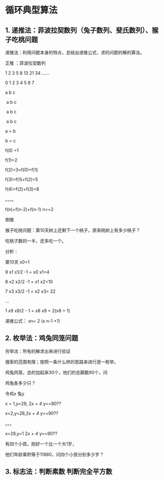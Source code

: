 # 循环典型算法

## 1. 递推法：菲波拉契数列（兔子数列、斐氏数列）、猴子吃桃问题

递推法：利用问题本身的特点，总结出递推公式，求的问题的解的算法。

正推   ：菲波拉契数列

1     2       3       5    8     13    21    34  ......

0     1       2       3    4      5     6       7

a    b      c

​     a    b      c

​          a    b      c

​               a    b      c

a = b

b = c









f(0) =1

f(1)=2

f(2)=3=f(0)+f(1)

f(3)=f(1)+f(2)=5

f(4)=f(2)+f(3)=8

。。。。

f(n)=f(n-2)+f(n-1)    n>=2

倒推

猴子吃桃问题：第10天树上还剩下一个桃子，原来桃树上有多少桃子？

吃桃子数的一半，还多吃一个。

分析：

第10天    x0=1

9    x1        x1/2 -1 = x0        x1=4

8  x2         x2/2 -1  = x1       x2=10

7  x3       x3/2 -1  =  x2        x3= 22

...

1  x9       x9/2 - 1  =  x8        x9 = 2(x8 + 1)

递推公式：  xn= 2 (x n-1 +1)



## 2. 枚举法：鸡兔同笼问题

穷举法：所有的解求出来进行验证

搜索的范围有限；按照一条什么样的思路来进行逐一枚举。

鸡兔同笼，总的加起来30个，他们的总脚数90个，问

鸡兔各多少只？

令鸡x   兔y

x = 1,y=29,    2*x + 4* y==90??

x=2,y=28,2*x + 4* y==90??

。。。

x=29,y=1    2*x + 4* y==90??



有四个小孩，刚好一个比一个大1岁，

他们年龄乘积等于11880，问四个小孩分别多少岁？











## 3. 标志法：判断素数  判断完全平方数